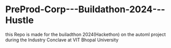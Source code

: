 # PreProd-Corp---Buildathon-2024---Hustle

this Repo is made for the builadthon 2024(Hackethon) on the automl project during the Industry Conclave at VIT Bhopal University 